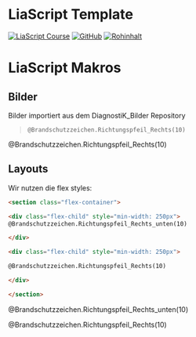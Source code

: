 <!--
author: Volker Göhler
email:    volker.goehler@informatik.tu-freiberg.de
language: de
narrator: German Female
version: 0.0.1
edit: true
comment: This is a template for a LiaScript course. We define the header here and handle the imports!

@style
.flex-container {
    display: flex;
    flex-wrap: wrap; /* Allows the items to wrap as needed */
    align-items: stretch;
    gap: 20px; /* Adds both horizontal and vertical spacing between items */
}

.flex-child { 
    flex: 1;
    margin-right: 20px; /* Adds space between the columns */
}

@media (max-width: 600px) {
    .flex-child {
        flex: 100%; /* Makes the child divs take up the full width on slim devices */
        margin-right: 0; /* Removes the right margin */
    }
}
@end

import: https://raw.githubusercontent.com/vgoehler/DiAgnostiK_Bilder_Test/refs/heads/main/makros.md

-->

# LiaScript Template

[![LiaScript Course](https://raw.githubusercontent.com/LiaScript/LiaScript/master/badges/course.svg)](https://liascript.github.io/course/?https://github.com/vgoehler/DiAgnostiK_LiaScript/blob/main/template.md?raw=true)
[![GitHub](https://img.shields.io/badge/Ansehen%20auf-GitHub-181717?logo=github)](https://liascript.github.io/LiveEditor/?/show/file/https://github.com/vgoehler/DiAgnostiK_LiaScript/blob/main/template.md)
[![Rohinhalt](https://img.shields.io/badge/Raw-Inhalt-blue)](https://liascript.github.io/LiveEditor/?/show/file/https://github.com/vgoehler/DiAgnostiK_LiaScript/blob/main/template.md?raw=true)

# LiaScript Makros

## Bilder

Bilder importiert aus dem DiagnostiK_Bilder Repository

> `@Brandschutzzeichen.Richtungspfeil_Rechts(10)`

@Brandschutzzeichen.Richtungspfeil_Rechts(10)

## Layouts

Wir nutzen die flex styles:

```html
<section class="flex-container">

<div class="flex-child" style="min-width: 250px">
@Brandschutzzeichen.Richtungspfeil_Rechts_unten(10)

</div>

<div class="flex-child" style="min-width: 250px">

@Brandschutzzeichen.Richtungspfeil_Rechts(10)

</div>

</section>
```

<section class="flex-container">

<div class="flex-child" style="min-width: 250px">
@Brandschutzzeichen.Richtungspfeil_Rechts_unten(10)

</div>

<div class="flex-child" style="min-width: 250px">

@Brandschutzzeichen.Richtungspfeil_Rechts(10)

</div>

</section>


